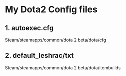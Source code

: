 # My Dota2 Config files

## 1. autoexec.cfg

Steam/steamapps/common/dota 2 beta/dota/cfg

## 2. default_leshrac/txt

Steam/steamapps/common/dota 2 beta/dota/itembuilds